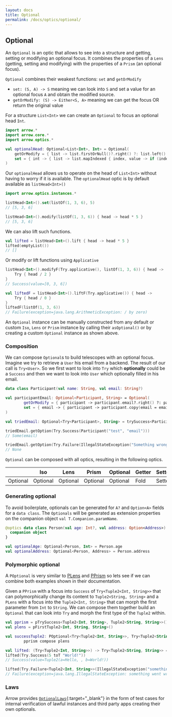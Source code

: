 ```yaml
---
layout: docs
title: Optional
permalink: /docs/optics/optional/
---
```


## Optional

An `Optional` is an optic that allows to see into a structure and getting, setting or modifying an optional focus.
It combines the properties of a `Lens` (getting, setting and modifying) with the properties of a `Prism` (an optional focus).

`Optional` combines their weakest functions: `set` and `getOrModify`

* `set: (S, A) -> S` meaning we can look into `S` and set a value for an optional focus `A` and obtain the modified source.
* `getOrModify: (S) -> Either<S, A>` meaning we can get the focus OR return the original value

For a structure `List<Int>` we can create an `Optional` to focus an optional head `Int`.

```kotlin
import arrow.*
import arrow.core.*
import arrow.optics.*

val optionalHead: Optional<List<Int>, Int> = Optional(
    getOrModify = { list -> list.firstOrNull()?.right() ?: list.left() },
    set = { int -> { list -> list.mapIndexed { index, value -> if (index == 0) int else value } } }
)
```

Our `optionalHead` allows us to operate on the head of `List<Int>` without having to worry if it is available. The `optionalHead` optic is by default available as `listHead<Int>()`

```kotlin
import arrow.optics.instances.*

listHead<Int>().set(listOf(1, 3, 6), 5)
// [5, 3, 6]
```
```kotlin
listHead<Int>().modify(listOf(1, 3, 6)) { head -> head * 5 }
// [5, 3, 6]
```

We can also lift such functions.

```kotlin
val lifted = listHead<Int>().lift { head -> head * 5 }
lifted(emptyList())
// []
```

Or modify or lift functions using `Applicative`

```kotlin
listHead<Int>().modifyF(Try.applicative(), listOf(1, 3, 6)) { head ->
    Try { head / 2 }
}
// Success(value=[0, 3, 6])
```
```kotlin
val liftedF = listHead<Int>().liftF(Try.applicative()) { head ->
    Try { head / 0 }
}
liftedF(listOf(1, 3, 6))
// Failure(exception=java.lang.ArithmeticException: / by zero)
```

An `Optional` instance can be manually constructed from any default or custom `Iso`, `Lens` or `Prism` instance by calling their `asOptional()` or by creating a custom `Optional` instance as shown above.

### Composition

We can compose `Optional`s to build telescopes with an optional focus. Imagine we try to retrieve a `User` his email from a backend. The result of our call is `Try<User>`. So we first want to look into `Try` which **optionally** could be a `Success` and then we want to look into `User` which optionally filled in his email.

```kotlin
data class Participant(val name: String, val email: String?)

val participantEmail: Optional<Participant, String> = Optional(
        getOrModify = { participant -> participant.email?.right() ?: participant.left() },
        set = { email -> { participant -> participant.copy(email = email) } }
)

val triedEmail: Optional<Try<Participant>, String> = trySuccess<Participant>() compose participantEmail

triedEmail.getOption(Try.Success(Participant("test", "email")))
// Some(email)
```
```kotlin
triedEmail.getOption(Try.Failure(IllegalStateException("Something wrong with network")))
// None
```

`Optional` can be composed with all optics, resulting in the following optics.

|   | Iso | Lens | Prism | Optional | Getter | Setter | Fold | Traversal |
| --- | --- | --- | --- | --- | --- | --- | --- | --- |
| Optional | Optional | Optional | Optional | Optional | Fold | Setter | Fold | Traversal |

### Generating optional

To avoid boilerplate, optionals can be generated for `A?` and `Option<A>` fields for a `data class`.
The `Optionals` will be generated as extension properties on the companion object `val T.Companion.paramName`.

```kotlin
@optics data class Person(val age: Int?, val address: Option<Address>) {
  companion object
}
```
```kotlin
val optionalAge: Optional<Person, Int> = Person.age
val optionalAddress: Optional<Person, Address> = Person.address
```

### Polymorphic optional

A `POptional` is very similar to [PLens](/docs/optics/lens#Plens) and [PPrism](/docs/optics/prism#PPrism) so lets see if we can combine both examples shown in their documentation.

Given a `PPrism` with a focus into `Success` of `Try<Tuple2<Int, String>>` that can polymorphically change its content to `Tuple2<String, String>` and a `PLens` with a focus into the `Tuple2<Int, String>` that can morph the first parameter from `Int` to `String`. We can compose them together build an `Optional` that can look into `Try` and morph the first type of the `Tuple2` within.

```kotlin
val pprism = pTrySuccess<Tuple2<Int, String>, Tuple2<String, String>>()
val plens = pFirstTuple2<Int, String, String>()

val successTuple2: POptional<Try<Tuple2<Int, String>>, Try<Tuple2<String, String>>, Int, String> =
        pprism compose plens

val lifted: (Try<Tuple2<Int, String>>) -> Try<Tuple2<String, String>> = successTuple2.lift { _ -> "Hello, " }
lifted(Try.Success(5 toT "World!"))
// Success(value=Tuple2(a=Hello, , b=World!))
```
```kotlin
lifted(Try.Failure<Tuple2<Int, String>>(IllegalStateException("something went wrong")))
// Failure(exception=java.lang.IllegalStateException: something went wrong)
```

### Laws

Arrow provides [`OptionalLaws`][optional_laws_source]{:target="_blank"} in the form of test cases for internal verification of lawful instances and third party apps creating their own optionals.

[optional_laws_source]: https://github.com/arrow-kt/arrow/blob/master/arrow-test/src/main/kotlin/arrow/laws/OptionalLaws.kt
